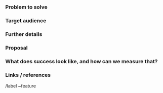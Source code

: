 ### Problem to solve

<!--- What problem do we solve? -->

### Target audience

<!--- For whom are we doing this? Include either a persona from https://design.gitlab.com/getting-started/personas or define a specific company role. e.a. "Release Manager" or "Security Analyst" -->

### Further details

<!--- Include use cases, benefits, and/or goals (contributes to our vision?) -->

### Proposal

<!--- How are we going to solve the problem? -->

### What does success look like, and how can we measure that?

<!--- If no way to measure success, link to an issue that will implement a way to measure this -->

### Links / references

/label ~feature